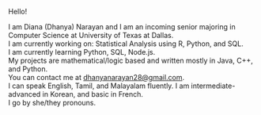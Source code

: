 Hello!

I am Diana (Dhanya) Narayan and I am an incoming senior majoring in Computer Science at University of Texas at Dallas.<br/>
I am currently working on: Statistical Analysis using R, Python, and SQL.<br/>
I am currently learning Python, SQL, Node.js.<br/>
My projects are mathematical/logic based and written mostly in Java, C++, and Python.<br/>
You can contact me at dhanyanarayan28@gmail.com.<br/>
I can speak English, Tamil, and Malayalam fluently. I am intermediate-advanced in Korean, and basic in French.<br/>
I go by she/they pronouns.<br/>
